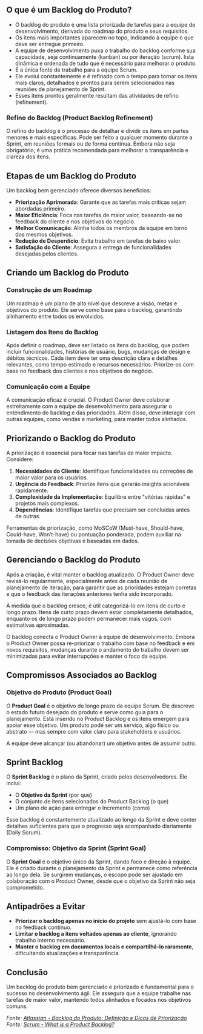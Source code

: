## O que é um Backlog do Produto?

- O backlog do produto é uma lista priorizada de tarefas para a equipe de desenvolvimento, derivada do roadmap do produto e seus requisitos. 
- Os itens mais importantes aparecem no topo, indicando à equipe o que deve ser entregue primeiro. 
- A equipe de desenvolvimento puxa o trabalho do backlog conforme sua capacidade, seja continuamente (kanban) ou por iteração (scrum).
 lista dinâmica e ordenada de tudo que é necessário para melhorar o produto. 
- É a única fonte de trabalho para a equipe Scrum. 
- Ele evolui constantemente e é refinado com o tempo para tornar os itens mais claros, detalhados e prontos para serem selecionados nas reuniões de planejamento de Sprint. 
- Esses itens prontos geralmente resultam das atividades de refino (refinement).

### Refino do Backlog (Product Backlog Refinement)

O refino do backlog é o processo de detalhar e dividir os itens em partes menores e mais específicas. Pode ser feito a qualquer momento durante a Sprint, em reuniões formais ou de forma contínua. Embora não seja obrigatório, é uma prática recomendada para melhorar a transparência e clareza dos itens.

## Etapas de um Backlog do Produto

Um backlog bem gerenciado oferece diversos benefícios:

- **Priorização Aprimorada**: Garante que as tarefas mais críticas sejam abordadas primeiro.
- **Maior Eficiência**: Foca nas tarefas de maior valor, baseando-se no feedback do cliente e nos objetivos do negócio.
- **Melhor Comunicação**: Alinha todos os membros da equipe em torno dos mesmos objetivos.
- **Redução de Desperdício**: Evita trabalho em tarefas de baixo valor.
- **Satisfação do Cliente**: Assegura a entrega de funcionalidades desejadas pelos clientes.

## Criando um Backlog do Produto

### Construção de um Roadmap

Um roadmap é um plano de alto nível que descreve a visão, metas e objetivos do produto. Ele serve como base para o backlog, garantindo alinhamento entre todos os envolvidos.

### Listagem dos Itens do Backlog

Após definir o roadmap, deve ser listado os itens do backlog, que podem incluir funcionalidades, histórias de usuário, bugs, mudanças de design e débitos técnicos. Cada item deve ter uma descrição clara e detalhes relevantes, como tempo estimado e recursos necessários. Priorize-os com base no feedback dos clientes e nos objetivos do negócio.

### Comunicação com a Equipe

A comunicação eficaz é crucial. O Product Owner deve colaborar estreitamente com a equipe de desenvolvimento para assegurar o entendimento do backlog e das prioridades. Além disso, deve interagir com outras equipes, como vendas e marketing, para manter todos alinhados.

## Priorizando o Backlog do Produto

A priorização é essencial para focar nas tarefas de maior impacto. Considere:

1. **Necessidades do Cliente**: Identifique funcionalidades ou correções de maior valor para os usuários.
2. **Urgência do Feedback**: Priorize itens que gerarão insights acionáveis rapidamente.
3. **Complexidade da Implementação**: Equilibre entre "vitórias rápidas" e projetos mais complexos.
4. **Dependências**: Identifique tarefas que precisam ser concluídas antes de outras.

Ferramentas de priorização, como MoSCoW (Must-have, Should-have, Could-have, Won’t-have) ou pontuação ponderada, podem auxiliar na tomada de decisões objetivas e baseadas em dados.

## Gerenciando o Backlog do Produto

Após a criação, é vital manter o backlog atualizado. O Product Owner deve revisá-lo regularmente, especialmente antes de cada reunião de planejamento de iteração, para garantir que as prioridades estejam corretas e que o feedback das iterações anteriores tenha sido incorporado.

À medida que o backlog cresce, é útil categorizá-lo em itens de curto e longo prazo. Itens de curto prazo devem estar completamente detalhados, enquanto os de longo prazo podem permanecer mais vagos, com estimativas aproximadas.

O backlog conecta o Product Owner à equipe de desenvolvimento. Embora o Product Owner possa re-priorizar o trabalho com base no feedback e em novos requisitos, mudanças durante o andamento do trabalho devem ser minimizadas para evitar interrupções e manter o foco da equipe.

## Compromissos Associados ao Backlog

### Objetivo do Produto (Product Goal)

O **Product Goal** é o objetivo de longo prazo da equipe Scrum. Ele descreve o estado futuro desejado do produto e serve como guia para o planejamento. Está inserido no Product Backlog e os itens emergem para apoiar esse objetivo. Um produto pode ser um serviço, algo físico ou abstrato — mas sempre com valor claro para stakeholders e usuários.

A equipe deve alcançar (ou abandonar) um objetivo antes de assumir outro.

## Sprint Backlog

O **Sprint Backlog** é o plano da Sprint, criado pelos desenvolvedores. Ele inclui:

- O **Objetivo da Sprint** (por que)
- O conjunto de itens selecionados do Product Backlog (o que)
- Um plano de ação para entregar o Incremento (como)

Esse backlog é constantemente atualizado ao longo da Sprint e deve conter detalhes suficientes para que o progresso seja acompanhado diariamente (Daily Scrum).

### Compromisso: Objetivo da Sprint (Sprint Goal)

O **Sprint Goal** é o objetivo único da Sprint, dando foco e direção à equipe. Ele é criado durante o planejamento da Sprint e permanece como referência ao longo dela. Se surgirem mudanças, o escopo pode ser ajustado em colaboração com o Product Owner, desde que o objetivo da Sprint não seja comprometido.

## Antipadrões a Evitar

- **Priorizar o backlog apenas no início do projeto** sem ajustá-lo com base no feedback contínuo.
- **Limitar o backlog a itens voltados apenas ao cliente**, ignorando trabalho interno necessário.
- **Manter o backlog em documentos locais e compartilhá-lo raramente**, dificultando atualizações e transparência.

## Conclusão

Um backlog do produto bem gerenciado e priorizado é fundamental para o sucesso no desenvolvimento ágil. Ele assegura que a equipe trabalhe nas tarefas de maior valor, mantendo todos alinhados e focados nos objetivos comuns.

*Fonte: [Atlassian - Backlog do Produto: Definição e Dicas de Priorização](https://www.atlassian.com/br/agile/scrum/backlogs)*
*Fonte: [Scrum - What is a Product Backlog?](https://www.scrum.org/resources/what-is-a-product-backlog)*
